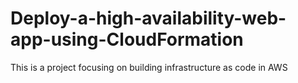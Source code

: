 # Deploy-a-high-availability-web-app-using-CloudFormation
This is a project focusing on building infrastructure as code in AWS

